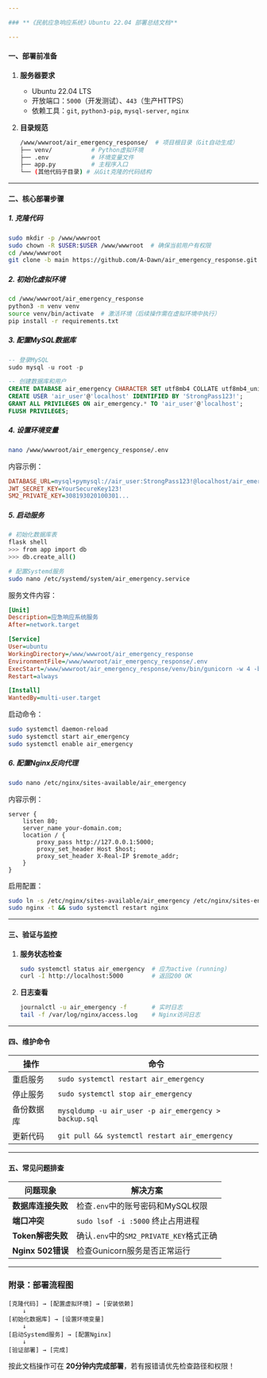 ```yaml
---

### **《民航应急响应系统》Ubuntu 22.04 部署总结文档**

---
```


#### **一、部署前准备**
1. **服务器要求**  
   - Ubuntu 22.04 LTS  
   - 开放端口：`5000`（开发测试）、`443`（生产HTTPS）  
   - 依赖工具：`git`, `python3-pip`, `mysql-server`, `nginx`

2. **目录规范**  
   ```bash
   /www/wwwroot/air_emergency_response/  # 项目根目录（Git自动生成）
   ├── venv/           # Python虚拟环境
   ├── .env            # 环境变量文件
   ├── app.py          # 主程序入口
   └── (其他代码子目录) # 从Git克隆的代码结构
   ```

---

#### **二、核心部署步骤**
##### **1. 克隆代码**
```bash
sudo mkdir -p /www/wwwroot
sudo chown -R $USER:$USER /www/wwwroot  # 确保当前用户有权限
cd /www/wwwroot
git clone -b main https://github.com/A-Dawn/air_emergency_response.git
```

##### **2. 初始化虚拟环境**
```bash
cd /www/wwwroot/air_emergency_response
python3 -m venv venv
source venv/bin/activate  # 激活环境（后续操作需在虚拟环境中执行）
pip install -r requirements.txt
```

##### **3. 配置MySQL数据库**
```sql
-- 登录MySQL
sudo mysql -u root -p

-- 创建数据库和用户
CREATE DATABASE air_emergency CHARACTER SET utf8mb4 COLLATE utf8mb4_unicode_ci;
CREATE USER 'air_user'@'localhost' IDENTIFIED BY 'StrongPass123!';
GRANT ALL PRIVILEGES ON air_emergency.* TO 'air_user'@'localhost';
FLUSH PRIVILEGES;
```

##### **4. 设置环境变量**
```bash
nano /www/wwwroot/air_emergency_response/.env
```
内容示例：
```ini
DATABASE_URL=mysql+pymysql://air_user:StrongPass123!@localhost/air_emergency
JWT_SECRET_KEY=YourSecureKey123!
SM2_PRIVATE_KEY=308193020100301...
```

##### **5. 启动服务**
```bash
# 初始化数据库表
flask shell
>>> from app import db
>>> db.create_all()

# 配置Systemd服务
sudo nano /etc/systemd/system/air_emergency.service
```
服务文件内容：
```ini
[Unit]
Description=应急响应系统服务
After=network.target

[Service]
User=ubuntu
WorkingDirectory=/www/wwwroot/air_emergency_response
EnvironmentFile=/www/wwwroot/air_emergency_response/.env
ExecStart=/www/wwwroot/air_emergency_response/venv/bin/gunicorn -w 4 -b 0.0.0.0:5000 app:app
Restart=always

[Install]
WantedBy=multi-user.target
```
启动命令：
```bash
sudo systemctl daemon-reload
sudo systemctl start air_emergency
sudo systemctl enable air_emergency
```

##### **6. 配置Nginx反向代理**
```bash
sudo nano /etc/nginx/sites-available/air_emergency
```
内容示例：
```nginx
server {
    listen 80;
    server_name your-domain.com;
    location / {
        proxy_pass http://127.0.0.1:5000;
        proxy_set_header Host $host;
        proxy_set_header X-Real-IP $remote_addr;
    }
}
```
启用配置：
```bash
sudo ln -s /etc/nginx/sites-available/air_emergency /etc/nginx/sites-enabled/
sudo nginx -t && sudo systemctl restart nginx
```

---

#### **三、验证与监控**
1. **服务状态检查**  
   ```bash
   sudo systemctl status air_emergency  # 应为active (running)
   curl -I http://localhost:5000        # 返回200 OK
   ```

2. **日志查看**  
   ```bash
   journalctl -u air_emergency -f       # 实时日志
   tail -f /var/log/nginx/access.log    # Nginx访问日志
   ```

---

#### **四、维护命令**
| 操作                 | 命令                                  |
|----------------------|---------------------------------------|
| 重启服务             | `sudo systemctl restart air_emergency` |
| 停止服务             | `sudo systemctl stop air_emergency`    |
| 备份数据库           | `mysqldump -u air_user -p air_emergency > backup.sql` |
| 更新代码             | `git pull && systemctl restart air_emergency` |

---

#### **五、常见问题排查**
| 问题现象             | 解决方案                              |
|----------------------|---------------------------------------|
| **数据库连接失败**   | 检查`.env`中的账号密码和MySQL权限     |
| **端口冲突**         | `sudo lsof -i :5000` 终止占用进程     |
| **Token解密失败**    | 确认`.env`中的`SM2_PRIVATE_KEY`格式正确 |
| **Nginx 502错误**    | 检查Gunicorn服务是否正常运行          |

---

### **附录：部署流程图**
```plaintext
[克隆代码] → [配置虚拟环境] → [安装依赖]  
    ↓  
[初始化数据库] → [设置环境变量]  
    ↓  
[启动Systemd服务] → [配置Nginx]  
    ↓  
[验证部署] → [完成]
```

按此文档操作可在 **20分钟内完成部署**，若有报错请优先检查路径和权限！